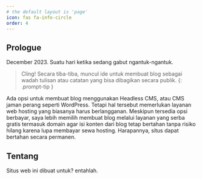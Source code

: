 ```yaml
---
# the default layout is 'page'
icon: fas fa-info-circle
order: 4
---
```


## Prologue
December 2023. Suatu hari ketika sedang gabut ngantuk-ngantuk.
> Cling! Secara tiba-tiba, muncul ide untuk membuat blog sebagai wadah tulisan atau catatan yang bisa dibagikan secara publik.
{: .prompt-tip }

Ada opsi untuk membuat blog menggunakan Headless CMS, atau CMS jaman perang seperti WordPress. Tetapi hal tersebut memerlukan layanan web hosting yang biasanya harus berlangganan. Meskipun tersedia opsi berbayar, saya lebih memilih membuat blog melalui layanan yang serba gratis termasuk domain agar isi konten dari blog tetap bertahan tanpa risiko hilang karena lupa membayar sewa hosting. Harapannya, situs dapat bertahan secara permanen. 

## Tentang

Situs web ini dibuat untuk? entahlah.

